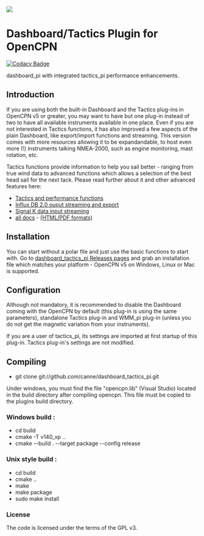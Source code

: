<a href="doc/developers/README.md"><img src="doc/developers/img/message.svg" /></a><br />
# Dashboard/Tactics Plugin for OpenCPN

[![Codacy Badge](https://api.codacy.com/project/badge/Grade/23e5625c7b5a4aa4a3b3696b5a7795d2)](https://app.codacy.com/app/petri38-github/dashboard_tactics_pi?utm_source=github.com&utm_medium=referral&utm_content=canne/dashboard_tactics_pi&utm_campaign=Badge_Grade_Settings)

dashboard_pi with integrated tactics_pi performance enhancements.

## Introduction

If you are using both the built-in Dashboard and the Tactics plug-ins in OpenCPN v5 or greater, you may want to have but one plug-in instead of two to have all available instruments available in one place. Even if you are not interested in Tactics functions, it has also improved a few aspects of the plain Dashboard, like export/import functions and streaming. This version comes with more resources allowing it to be expandandable, to host even more (!) instruments talking NMEA-2000, such as engine monitoring, mast rotation, etc.

Tactics functions provide information to help you sail better - ranging from true wind data to advanced functions which allows a selection of the best head sail for the next tack. Please read further about it and other advanced features here:
* [Tactics and performance functions](docs/Tactics.md)
* [Influx DB 2.0 ouput streaming and export](https://canne.github.io/dashboard_tactics_pi/docs/influxdb/InfluxDBStreamer.html)
* [Signal K data input streaming](https://canne.github.io/dashboard_tactics_pi/docs/signalk/SignalKInputStreamerUsage.html)
* [all docs](docs/README.md) - [(HTML/PDF formats)](https://canne.github.io/#:%5B%5BDashboard%2FTactics%20Plugin%20for%20OpenCPN%5D%5D)

## Installation

You can start without a polar file and just use the basic functions to start with. Go to [dashboard_tactics_pi Releases pages](https://github.com/canne/dashboard_tactics_pi/releases) and grab an installation file which matches your platform - OpenCPN v5 on Windows, Linux or Mac is supported.

## Configuration

Although not mandatory, it is recommended to disable the Dashboard coming with the OpenCPN by default (this plug-in is using the same parameters), standalone Tactics plug-in and WMM_pi plug-in (unless you do not get the magnetic variation from your instruments).

If you are a user of tactics_pi, its settings are imported at first startup of this plug-in. Tactics plug-in's settings are not modified.

## Compiling

* git clone git://github.com/canne/dashboard_tactics_pi.git

Under windows, you must find the file "opencpn.lib" (Visual Studio) located in the build directory after compiling opencpn. 
This file must be copied to the plugins build directory.

### Windows build :

* cd build
* cmake  -T v140_xp ..
* cmake --build . --target package --config release

### Unix style build :

* cd build
* cmake ..
* make
* make package
* sudo make install


### License

The code is licensed under the terms of the GPL v3.
